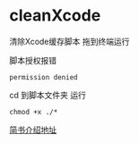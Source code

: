 # cleanXcode
清除Xcode缓存脚本
拖到终端运行

脚本授权报错 
```
permission denied
```
cd 到脚本文件夹 运行
```
chmod +x ./*
```
 
[简书介绍地址](https://www.jianshu.com/p/1e1967a80e58)

